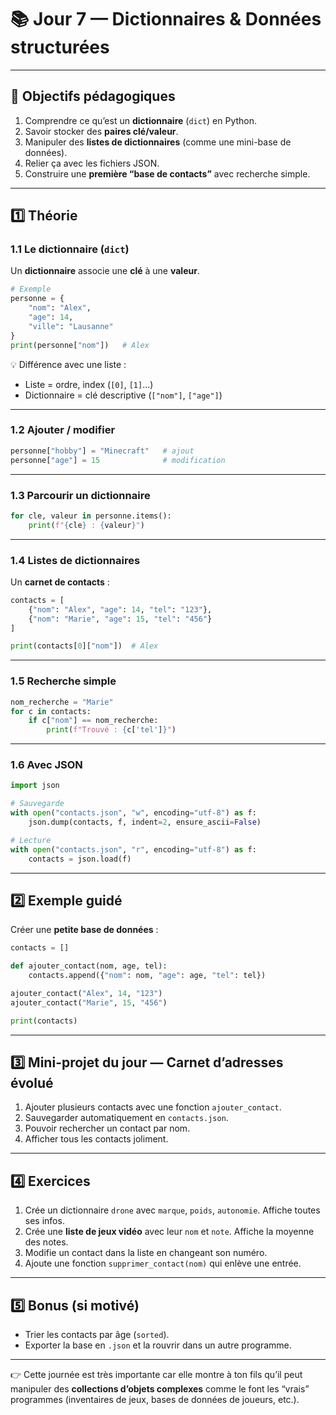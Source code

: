 # 📚 Jour 7 — Dictionnaires & Données structurées

---

## 🎯 Objectifs pédagogiques

1. Comprendre ce qu’est un **dictionnaire** (`dict`) en Python.
2. Savoir stocker des **paires clé/valeur**.
3. Manipuler des **listes de dictionnaires** (comme une mini-base de données).
4. Relier ça avec les fichiers JSON.
5. Construire une **première “base de contacts”** avec recherche simple.

---

## 1️⃣ Théorie

### 1.1 Le dictionnaire (`dict`)

Un **dictionnaire** associe une **clé** à une **valeur**.

```python
# Exemple
personne = {
    "nom": "Alex",
    "age": 14,
    "ville": "Lausanne"
}
print(personne["nom"])   # Alex
```

💡 Différence avec une liste :

- Liste = ordre, index (`[0]`, `[1]`…)
- Dictionnaire = clé descriptive (`["nom"]`, `["age"]`)

---

### 1.2 Ajouter / modifier

```python
personne["hobby"] = "Minecraft"   # ajout
personne["age"] = 15              # modification
```

---

### 1.3 Parcourir un dictionnaire

```python
for cle, valeur in personne.items():
    print(f"{cle} : {valeur}")
```

---

### 1.4 Listes de dictionnaires

Un **carnet de contacts** :

```python
contacts = [
    {"nom": "Alex", "age": 14, "tel": "123"},
    {"nom": "Marie", "age": 15, "tel": "456"}
]

print(contacts[0]["nom"])  # Alex
```

---

### 1.5 Recherche simple

```python
nom_recherche = "Marie"
for c in contacts:
    if c["nom"] == nom_recherche:
        print(f"Trouvé : {c['tel']}")
```

---

### 1.6 Avec JSON

```python
import json

# Sauvegarde
with open("contacts.json", "w", encoding="utf-8") as f:
    json.dump(contacts, f, indent=2, ensure_ascii=False)

# Lecture
with open("contacts.json", "r", encoding="utf-8") as f:
    contacts = json.load(f)
```

---

## 2️⃣ Exemple guidé

Créer une **petite base de données** :

```python
contacts = []

def ajouter_contact(nom, age, tel):
    contacts.append({"nom": nom, "age": age, "tel": tel})

ajouter_contact("Alex", 14, "123")
ajouter_contact("Marie", 15, "456")

print(contacts)
```

---

## 3️⃣ Mini-projet du jour — Carnet d’adresses évolué

1. Ajouter plusieurs contacts avec une fonction `ajouter_contact`.
2. Sauvegarder automatiquement en `contacts.json`.
3. Pouvoir rechercher un contact par nom.
4. Afficher tous les contacts joliment.

---

## 4️⃣ Exercices

1. Crée un dictionnaire `drone` avec `marque`, `poids`, `autonomie`. Affiche toutes ses infos.
2. Crée une **liste de jeux vidéo** avec leur `nom` et `note`. Affiche la moyenne des notes.
3. Modifie un contact dans la liste en changeant son numéro.
4. Ajoute une fonction `supprimer_contact(nom)` qui enlève une entrée.

---

## 5️⃣ Bonus (si motivé)

- Trier les contacts par âge (`sorted`).
- Exporter la base en `.json` et la rouvrir dans un autre programme.

---

👉 Cette journée est très importante car elle montre à ton fils qu’il peut manipuler des **collections d’objets complexes** comme le font les “vrais” programmes (inventaires de jeux, bases de données de joueurs, etc.).
